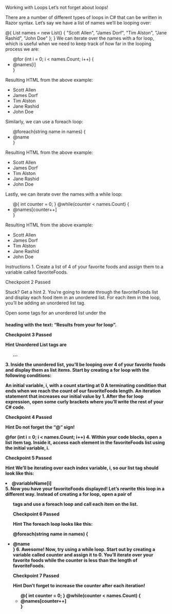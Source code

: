 Working with Loops
Let’s not forget about loops!

There are a number of different types of loops in C# that can be written in Razor syntax. Let’s say we have a list of names we’ll be looping over:

@{
  List<string> names = new List<string>()
  {
    "Scott Allen",
    "James Dorf",
    "Tim Alston",
    "Jane Rashid",
    "John Doe"
  };
}
We can iterate over the names with a for loop, which is useful when we need to keep track of how far in the looping process we are:

<ul>
  @for (int i = 0; i < names.Count; i++)
  {
    <li>@names[i]</li>
  }
</ul>
Resulting HTML from the above example:

<ul>
  <li>Scott Allen</li>
  <li>James Dorf</li>
  <li>Tim Alston</li>
  <li>Jane Rashid</li>
  <li>John Doe</li>
</ul>
Similarly, we can use a foreach loop:

<ul>
  @foreach(string name in names)
  {
    <li>@name</li>
  }
</ul>
Resulting HTML from the above example:

<ul>
  <li>Scott Allen</li>
  <li>James Dorf</li>
  <li>Tim Alston</li>
  <li>Jane Rashid</li>
  <li>John Doe</li>
</ul>
Lastly, we can iterate over the names with a while loop:

<ul>
  @{ 
    int counter = 0;
  }
  @while(counter < names.Count)
  {
    <li>@names[counter++]</li>
  }
</ul>
Resulting HTML from the above example:

<ul>
  <li>Scott Allen</li>
  <li>James Dorf</li>
  <li>Tim Alston</li>
  <li>Jane Rashid</li>
  <li>John Doe</li>
</ul>
Instructions
1.
Create a list of 4 of your favorite foods and assign them to a variable called favoriteFoods.

Checkpoint 2 Passed

Stuck? Get a hint
2.
You’re going to iterate through the favoriteFoods list and display each food item in an unordered list. For each item in the loop, you’ll be adding an unordered list tag.

Open some tags for an unordered list under the <h4> heading with the text: “Results from your for loop”.

Checkpoint 3 Passed

Hint
Unordered List tags are

<ul>...</ul>
3.
Inside the unordered list, you’ll be looping over 4 of your favorite foods and display them as list items. Start by creating a for loop with the following conditions:

An initial variable, i, with a count starting at 0
A terminating condition that ends when we reach the count of our favoriteFoods length.
An iteration statement that increases our initial value by 1.
After the for loop expression, open some curly brackets where you’ll write the rest of your C# code.

Checkpoint 4 Passed

Hint
Do not forget the “@“ sign!

@for (int i = 0; i < names.Count; i++)
4.
Within your code blocks, open a list item tag. Inside it, access each element in the favoriteFoods list using the initial variable, i.

Checkpoint 5 Passed

Hint
We’ll be iterating over each index variable, i, so our list tag should look like this:

<li>@variableName[i]</li>
5.
Now you have your favoriteFoods displayed! Let’s rewrite this loop in a different way. Instead of creating a for loop, open a pair of <ul> tags and use a foreach loop and call each item on the list.

Checkpoint 6 Passed

Hint
The foreach loop looks like this:

 @foreach(string name in names)
{
  <li>@name</li>
}
6.
Awesome! Now, try using a while loop. Start out by creating a variable called counter and assign it to 0. You’ll iterate over your favorite foods while the counter is less than the length of favoriteFoods.

Checkpoint 7 Passed

Hint
Don’t forget to increase the counter after each iteration!

<ul>
    @{ 
        int counter = 0;
    }
    @while(counter < names.Count)
    {
        <li>@names[counter++]</li>
    }
</ul>